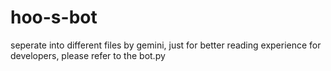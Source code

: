 # hoo-s-bot

seperate into different files by gemini, just for better reading experience
for developers, please refer to the bot.py 
